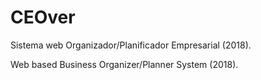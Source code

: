 # CEOver
Sistema web Organizador/Planificador Empresarial (2018).

Web based Business Organizer/Planner System (2018).
